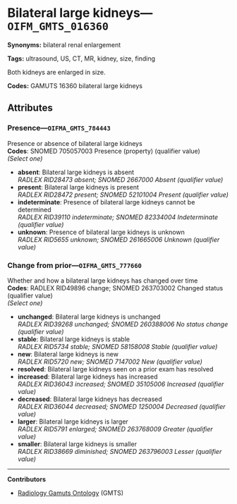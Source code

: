 # Bilateral large kidneys—`OIFM_GMTS_016360`

**Synonyms:** bilateral renal enlargement

**Tags:** ultrasound, US, CT, MR, kidney, size, finding

Both kidneys are enlarged in size.

**Codes:** GAMUTS 16360 bilateral large kidneys

## Attributes

### Presence—`OIFMA_GMTS_784443`

Presence or absence of bilateral large kidneys  
**Codes**: SNOMED 705057003 Presence (property) (qualifier value)  
*(Select one)*

- **absent**: Bilateral large kidneys is absent  
_RADLEX RID28473 absent; SNOMED 2667000 Absent (qualifier value)_
- **present**: Bilateral large kidneys is present  
_RADLEX RID28472 present; SNOMED 52101004 Present (qualifier value)_
- **indeterminate**: Presence of bilateral large kidneys cannot be determined  
_RADLEX RID39110 indeterminate; SNOMED 82334004 Indeterminate (qualifier value)_
- **unknown**: Presence of bilateral large kidneys is unknown  
_RADLEX RID5655 unknown; SNOMED 261665006 Unknown (qualifier value)_

### Change from prior—`OIFMA_GMTS_777660`

Whether and how a bilateral large kidneys has changed over time  
**Codes**: RADLEX RID49896 change; SNOMED 263703002 Changed status (qualifier value)  
*(Select one)*

- **unchanged**: Bilateral large kidneys is unchanged  
_RADLEX RID39268 unchanged; SNOMED 260388006 No status change (qualifier value)_
- **stable**: Bilateral large kidneys is stable  
_RADLEX RID5734 stable; SNOMED 58158008 Stable (qualifier value)_
- **new**: Bilateral large kidneys is new  
_RADLEX RID5720 new; SNOMED 7147002 New (qualifier value)_
- **resolved**: Bilateral large kidneys seen on a prior exam has resolved  
- **increased**: Bilateral large kidneys has increased  
_RADLEX RID36043 increased; SNOMED 35105006 Increased (qualifier value)_
- **decreased**: Bilateral large kidneys has decreased  
_RADLEX RID36044 decreased; SNOMED 1250004 Decreased (qualifier value)_
- **larger**: Bilateral large kidneys is larger  
_RADLEX RID5791 enlarged; SNOMED 263768009 Greater (qualifier value)_
- **smaller**: Bilateral large kidneys is smaller  
_RADLEX RID38669 diminished; SNOMED 263796003 Lesser (qualifier value)_

---

**Contributors**

- [Radiology Gamuts Ontology](https://gamuts.net/) (GMTS)